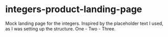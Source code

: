 # integers-product-landing-page
Mock landing page for the integers. 
Inspired by the placeholder text I used, as I was setting up the structure. One - Two - Three.
